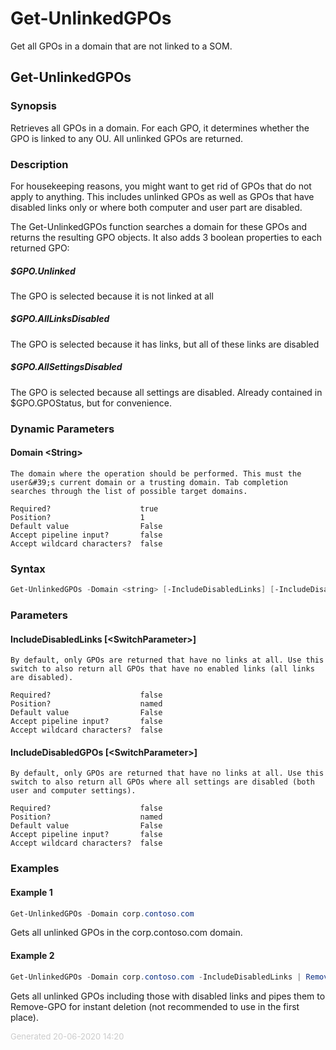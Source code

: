 # Get-UnlinkedGPOs

Get all GPOs in a domain that are not linked to a SOM.

<a name="Get-UnlinkedGPOs"></a>
## Get-UnlinkedGPOs
### Synopsis
Retrieves all GPOs in a domain. For each GPO, it determines whether the GPO is linked to any OU. All unlinked GPOs are returned.
### Description
For housekeeping reasons, you might want to get rid of GPOs that do not apply to anything. This includes unlinked GPOs as well as GPOs that have disabled links only or where both computer and user part are disabled.

The Get-UnlinkedGPOs function searches a domain for these GPOs and returns the resulting GPO objects. It also adds 3 boolean properties to each returned GPO:

##### $GPO.Unlinked
The GPO is selected because it is not linked at all
##### $GPO.AllLinksDisabled
The GPO is selected because it has links, but all of these links are disabled
##### $GPO.AllSettingsDisabled
The GPO is selected because all settings are disabled. Already contained in $GPO.GPOStatus, but for convenience.

### Dynamic Parameters
#### Domain &lt;String&gt;
    The domain where the operation should be performed. This must the user&#39;s current domain or a trusting domain. Tab completion searches through the list of possible target domains.

    Required?                    true
    Position?                    1
    Default value                False
    Accept pipeline input?       false
    Accept wildcard characters?  false
### Syntax
```powershell
Get-UnlinkedGPOs -Domain <string> [-IncludeDisabledLinks] [-IncludeDisabledGPOs] [<CommonParameters>]
```
### Parameters
#### IncludeDisabledLinks [&lt;SwitchParameter&gt;]
    By default, only GPOs are returned that have no links at all. Use this switch to also return all GPOs that have no enabled links (all links are disabled).
    
    Required?                    false
    Position?                    named
    Default value                False
    Accept pipeline input?       false
    Accept wildcard characters?  false
#### IncludeDisabledGPOs [&lt;SwitchParameter&gt;]
    By default, only GPOs are returned that have no links at all. Use this switch to also return all GPOs where all settings are disabled (both user and computer settings).
    
    Required?                    false
    Position?                    named
    Default value                False
    Accept pipeline input?       false
    Accept wildcard characters?  false
### Examples
#### Example 1 
```powershell
Get-UnlinkedGPOs -Domain corp.contoso.com

```

Gets all unlinked GPOs in the corp.contoso.com domain.
#### Example 2 
```powershell
Get-UnlinkedGPOs -Domain corp.contoso.com -IncludeDisabledLinks | Remove-GPO -Confirm:$False

```

Gets all unlinked GPOs including those with disabled links and pipes them to Remove-GPO for instant deletion (not recommended to use in the first place).
<div style='font-size:small; color: #ccc'>Generated 20-06-2020 14:20</div>
